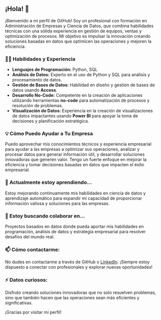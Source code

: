 ## ¡Hola! 👋

¡Bienvenido a mi perfil de GitHub! Soy un profesional con formación en Administración de Empresas y Ciencia de Datos, que combina habilidades técnicas con una sólida experiencia en gestión de equipos, ventas y optimización de procesos. Mi objetivo es impulsar la innovación creando soluciones basadas en datos que optimicen las operaciones y mejoren la eficiencia.

### 👨‍💻 Habilidades y Experiencia

- **Lenguajes de Programación:** Python, SQL
- **Análisis de Datos:** Experto en el uso de Python y SQL para análisis y procesamiento de datos.
- **Gestión de Bases de Datos:** Habilidad en diseño y gestión de bases de datos usando **Access**.
- **Desarrollo No-Code:** Competente en la creación de aplicaciones utilizando herramientas **no-code** para automatización de procesos y resolución de problemas.
- **Visualización de Datos:** Experiencia en la creación de visualizaciones de datos impactantes usando **Power BI** para apoyar la toma de decisiones y planificación estratégica.

### 💡 Cómo Puedo Ayudar a Tu Empresa

Puedo aprovechar mis conocimientos técnicos y experiencia empresarial para ayudar a las empresas a optimizar sus operaciones, analizar y procesar datos para generar información útil, y desarrollar soluciones innovadoras que generen valor. Tengo un fuerte enfoque en mejorar la eficiencia y tomar decisiones basadas en datos que impacten el éxito empresarial.

### 🌱 Actualmente estoy aprendiendo...
Estoy mejorando continuamente mis habilidades en ciencia de datos y aprendizaje automático para expandir mi capacidad de proporcionar información valiosa y soluciones para las empresas.

### 👯 Estoy buscando colaborar en...
Proyectos basados en datos donde pueda aportar mis habilidades en programación, análisis de datos y estrategia empresarial para resolver desafíos del mundo real.

### 📫 Cómo contactarme:
No dudes en contactarme a través de GitHub o [LinkedIn](http://linkedin.com/in/jose-luis-fernandez-rubiano). ¡Siempre estoy dispuesto a conectar con profesionales y explorar nuevas oportunidades!

### ⚡ Datos curiosos:
Disfruto creando soluciones innovadoras que no solo resuelven problemas, sino que también hacen que las operaciones sean más eficientes y significativas.

¡Gracias por visitar mi perfil!
